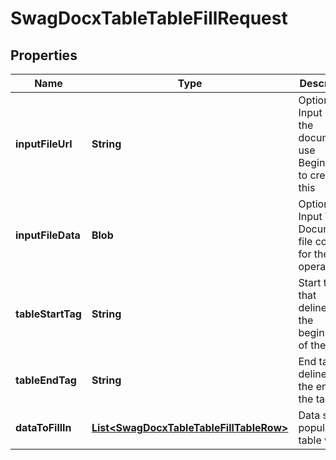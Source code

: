 
# SwagDocxTableTableFillRequest

## Properties
Name | Type | Description | Notes
------------ | ------------- | ------------- | -------------
**inputFileUrl** | **String** | Optional; Input URL of the document; use BeginEditing to create this |  [optional]
**inputFileData** | **Blob** | Optional; Input Word Document file content for the operation |  [optional]
**tableStartTag** | **String** | Start tag that delineates the beginning of the table |  [optional]
**tableEndTag** | **String** | End tag that delineates the end of the table |  [optional]
**dataToFillIn** | [**List&lt;SwagDocxTableTableFillTableRow&gt;**](SwagDocxTableTableFillTableRow.md) | Data set to populate the table with |  [optional]



